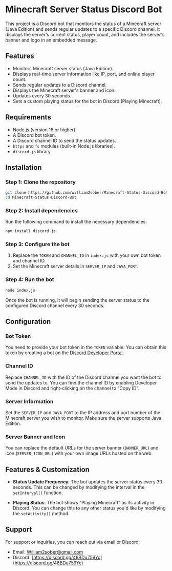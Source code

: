 # Minecraft Server Status Discord Bot

This project is a Discord bot that monitors the status of a Minecraft server (Java Edition) and sends regular updates to a specific Discord channel. It displays the server's current status, player count, and includes the server's banner and logo in an embedded message.

## Features

- Monitors Minecraft server status (Java Edition).
- Displays real-time server information like IP, port, and online player count.
- Sends regular updates to a Discord channel.
- Displays the Minecraft server's banner and icon.
- Updates every 30 seconds.
- Sets a custom playing status for the bot in Discord (Playing Minecraft).

## Requirements

- Node.js (version 16 or higher).
- A Discord bot token.
- A Discord channel ID to send the status updates.
- `https` and `fs` modules (built-in Node.js libraries).
- `discord.js` library.

## Installation

### Step 1: Clone the repository

```bash
git clone https://github.com/william2sober/Minecraft-Status-Discord-Bot.git
cd Minecraft-Status-Discord-Bot
```

### Step 2: Install dependencies

Run the following command to install the necessary dependencies:

```bash
npm install discord.js
```

### Step 3: Configure the bot

1. Replace the `TOKEN` and `CHANNEL_ID` in `index.js` with your own bot token and channel ID.
2. Set the Minecraft server details in `SERVER_IP` and `JAVA_PORT`.

### Step 4: Run the bot

```bash
node index.js
```

Once the bot is running, it will begin sending the server status to the configured Discord channel every 30 seconds.

## Configuration

### Bot Token
You need to provide your bot token in the `TOKEN` variable. You can obtain this token by creating a bot on the [Discord Developer Portal](https://discord.com/developers/applications).

### Channel ID
Replace `CHANNEL_ID` with the ID of the Discord channel you want the bot to send the updates to. You can find the channel ID by enabling Developer Mode in Discord and right-clicking on the channel to "Copy ID".

### Server Information
Set the `SERVER_IP` and `JAVA_PORT` to the IP address and port number of the Minecraft server you wish to monitor. Make sure the server supports Java Edition.

### Server Banner and Icon
You can replace the default URLs for the server banner (`BANNER_URL`) and icon (`SERVER_ICON_URL`) with your own image URLs hosted on the web.

## Features & Customization

- **Status Update Frequency**: The bot updates the server status every 30 seconds. This can be changed by modifying the interval in the `setInterval()` function.
  
- **Playing Status**: The bot shows "Playing Minecraft" as its activity in Discord. You can change this to any other status you'd like by modifying the `setActivity()` method.

## Support

For support or inquiries, you can reach out via email or Discord:

- Email: [William2sober@gmail.com](mailto:William2sober@gmail.com)
- Discord: [https://discord.gg/48BDu759Yc](https://discord.gg/48BDu759Yc)
